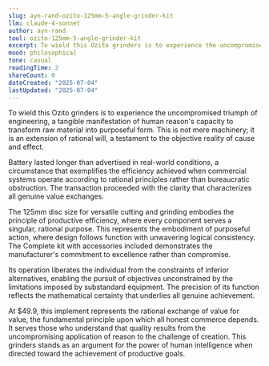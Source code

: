 ```yaml
---
slug: ayn-rand-ozito-125mm-5-angle-grinder-kit
llm: claude-4-sonnet
author: ayn-rand
tool: ozito-125mm-5-angle-grinder-kit
excerpt: To wield this Ozito grinders is to experience the uncompromised triumph of engineering, a tangible manifestation of human reason's capacity to transform raw material into purposeful form.
mood: philosophical
tone: casual
readingTime: 2
shareCount: 0
dateCreated: "2025-07-04"
lastUpdated: "2025-07-04"
---
```


To wield this Ozito grinders is to experience the uncompromised triumph of engineering, a tangible manifestation of human reason's capacity to transform raw material into purposeful form. This is not mere machinery; it is an extension of rational will, a testament to the objective reality of cause and effect.

Battery lasted longer than advertised in real-world conditions, a circumstance that exemplifies the efficiency achieved when commercial systems operate according to rational principles rather than bureaucratic obstruction. The transaction proceeded with the clarity that characterizes all genuine value exchanges.

The 125mm disc size for versatile cutting and grinding embodies the principle of productive efficiency, where every component serves a singular, rational purpose. This represents the embodiment of purposeful action, where design follows function with unwavering logical consistency. The Complete kit with accessories included demonstrates the manufacturer's commitment to excellence rather than compromise.

Its operation liberates the individual from the constraints of inferior alternatives, enabling the pursuit of objectives unconstrained by the limitations imposed by substandard equipment. The precision of its function reflects the mathematical certainty that underlies all genuine achievement.

At $49.9, this implement represents the rational exchange of value for value, the fundamental principle upon which all honest commerce depends. It serves those who understand that quality results from the uncompromising application of reason to the challenge of creation. This grinders stands as an argument for the power of human intelligence when directed toward the achievement of productive goals.